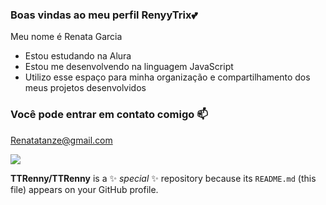 ### Boas vindas ao meu perfil RenyyTrix💕
Meu nome é Renata Garcia
- Estou estudando na Alura
- Estou me desenvolvendo na linguagem JavaScript
- Utilizo esse espaço para minha organização e compartilhamento dos meus projetos desenvolvidos
### Você pode entrar em contato comigo 📫
Renatatanze@gmail.com

![](https://media.giphy.com/media/v1.Y2lkPTc5MGI3NjExbjQzdGEyNzFvbnhkb3p3ZnRkbnp1NTNka2NnMDBkcmtubDZvYms5diZlcD12MV9naWZzX3NlYXJjaCZjdD1n/H55l0bcEOOqWqlrNbt/giphy.gif)

**TTRenny/TTRenny** is a ✨ _special_ ✨ repository because its `README.md` (this file) appears on your GitHub profile.
